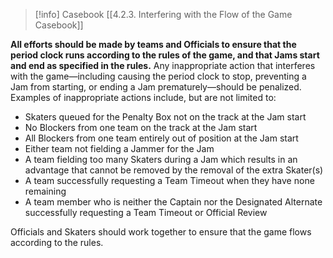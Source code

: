 > [!info] Casebook
> [[4.2.3. Interfering with the Flow of the Game Casebook]]

**All efforts should be made by teams and Officials to ensure that the period clock runs according to the rules of the game, and that Jams start and end as specified in the rules.** Any inappropriate action that interferes with the game—including causing the period clock to stop, preventing a Jam from starting, or ending a Jam prematurely—should be penalized. Examples of inappropriate actions include, but are not limited to:
- Skaters queued for the Penalty Box not on the track at the Jam start
- No Blockers from one team on the track at the Jam start
- All Blockers from one team entirely out of position at the Jam start
- Either team not fielding a Jammer for the Jam
- A team fielding too many Skaters during a Jam which results in an advantage that cannot be removed by the removal of the extra Skater(s)
- A team successfully requesting a Team Timeout when they have none remaining
- A team member who is neither the Captain nor the Designated Alternate successfully requesting a Team Timeout or Official Review

Officials and Skaters should work together to ensure that the game flows according to the rules.